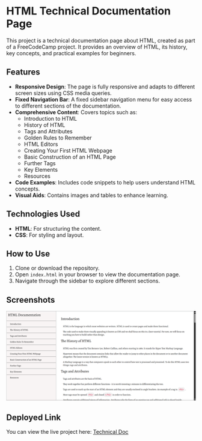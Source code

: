 # HTML Technical Documentation Page

This project is a technical documentation page about HTML, created as part of a FreeCodeCamp project. It provides an overview of HTML, its history, key concepts, and practical examples for beginners.

## Features

- **Responsive Design**: The page is fully responsive and adapts to different screen sizes using CSS media queries.
- **Fixed Navigation Bar**: A fixed sidebar navigation menu for easy access to different sections of the documentation.
- **Comprehensive Content**: Covers topics such as:
  - Introduction to HTML
  - History of HTML
  - Tags and Attributes
  - Golden Rules to Remember
  - HTML Editors
  - Creating Your First HTML Webpage
  - Basic Construction of an HTML Page
  - Further Tags
  - Key Elements
  - Resources
- **Code Examples**: Includes code snippets to help users understand HTML concepts.
- **Visual Aids**: Contains images and tables to enhance learning.

## Technologies Used

- **HTML**: For structuring the content.
- **CSS**: For styling and layout.

## How to Use

1. Clone or download the repository.
2. Open `index.html` in your browser to view the documentation page.
3. Navigate through the sidebar to explore different sections.

## Screenshots

![Screenshot of the HTML Documentation Page](output/Screenshot%202025-04-20%20112558.png)

## Deployed Link

You can view the live project here: [Technical Doc](https://amanhaidry.github.io/TechnicalDocs/)